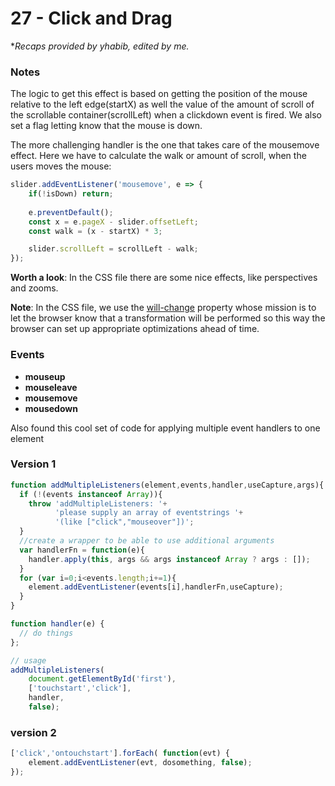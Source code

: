 # 27 - Click and Drag

**Recaps provided by yhabib, edited by me.*


### Notes
The logic to get this effect is based on getting the position of the mouse relative to the left edge(startX) as well the value of the amount of scroll of the scrollable container(scrollLeft) when a clickdown event is fired. We also set a flag letting know that the mouse is down.

The more challenging handler is the one that takes care of the mousemove effect. Here we have to calculate the walk or amount of scroll, when the users moves the mouse:

```javascript
slider.addEventListener('mousemove', e => {
	if(!isDown) return;
			
	e.preventDefault();
	const x = e.pageX - slider.offsetLeft;
	const walk = (x - startX) * 3;

	slider.scrollLeft = scrollLeft - walk;
});
```
**Worth a look**: In the CSS file there are some nice effects, like perspectives and zooms.

**Note**: In the CSS file, we use the [will-change](https://developer.mozilla.org/en/docs/Web/CSS/will-change) property whose mission is to let the browser know that a transformation will be performed so this way the browser can set up appropriate optimizations ahead of time.

### Events
* **mouseup**
* **mouseleave**
* **mousemove**
* **mousedown**



Also found this cool set of code for applying multiple event handlers to one element

### Version 1
```javascript
function addMultipleListeners(element,events,handler,useCapture,args){
  if (!(events instanceof Array)){
    throw 'addMultipleListeners: '+
          'please supply an array of eventstrings '+
          '(like ["click","mouseover"])';
  }
  //create a wrapper to be able to use additional arguments
  var handlerFn = function(e){
    handler.apply(this, args && args instanceof Array ? args : []);
  }
  for (var i=0;i<events.length;i+=1){
    element.addEventListener(events[i],handlerFn,useCapture);
  }
}

function handler(e) {
  // do things
};

// usage
addMultipleListeners(
    document.getElementById('first'),
    ['touchstart','click'],
    handler,
    false);
```

### version 2
```javascript
['click','ontouchstart'].forEach( function(evt) {
    element.addEventListener(evt, dosomething, false);
});
```
